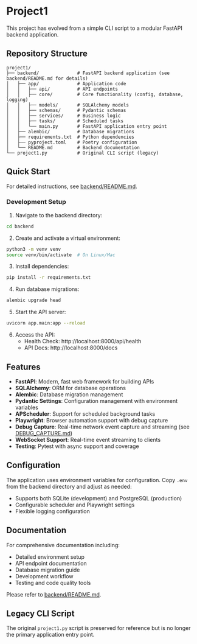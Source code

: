# Project1

This project has evolved from a simple CLI script to a modular FastAPI backend application.

## Repository Structure

```
project1/
├── backend/              # FastAPI backend application (see backend/README.md for details)
│   ├── app/              # Application code
│   │   ├── api/          # API endpoints
│   │   ├── core/         # Core functionality (config, database, logging)
│   │   ├── models/       # SQLAlchemy models
│   │   ├── schemas/      # Pydantic schemas
│   │   ├── services/     # Business logic
│   │   ├── tasks/        # Scheduled tasks
│   │   └── main.py       # FastAPI application entry point
│   ├── alembic/          # Database migrations
│   ├── requirements.txt  # Python dependencies
│   ├── pyproject.toml    # Poetry configuration
│   └── README.md         # Backend documentation
└── project1.py           # Original CLI script (legacy)
```

## Quick Start

For detailed instructions, see [backend/README.md](backend/README.md).

### Development Setup

1. Navigate to the backend directory:
```bash
cd backend
```

2. Create and activate a virtual environment:
```bash
python3 -m venv venv
source venv/bin/activate  # On Linux/Mac
```

3. Install dependencies:
```bash
pip install -r requirements.txt
```

4. Run database migrations:
```bash
alembic upgrade head
```

5. Start the API server:
```bash
uvicorn app.main:app --reload
```

6. Access the API:
   - Health Check: http://localhost:8000/api/health
   - API Docs: http://localhost:8000/docs

## Features

- **FastAPI**: Modern, fast web framework for building APIs
- **SQLAlchemy**: ORM for database operations
- **Alembic**: Database migration management
- **Pydantic Settings**: Configuration management with environment variables
- **APScheduler**: Support for scheduled background tasks
- **Playwright**: Browser automation support with debug capture
- **Debug Capture**: Real-time network event capture and streaming (see [DEBUG_CAPTURE.md](backend/DEBUG_CAPTURE.md))
- **WebSocket Support**: Real-time event streaming to clients
- **Testing**: Pytest with async support and coverage

## Configuration

The application uses environment variables for configuration. Copy `.env` from the backend directory and adjust as needed:

- Supports both SQLite (development) and PostgreSQL (production)
- Configurable scheduler and Playwright settings
- Flexible logging configuration

## Documentation

For comprehensive documentation including:
- Detailed environment setup
- API endpoint documentation
- Database migration guide
- Development workflow
- Testing and code quality tools

Please refer to [backend/README.md](backend/README.md).

## Legacy CLI Script

The original `project1.py` script is preserved for reference but is no longer the primary application entry point.
